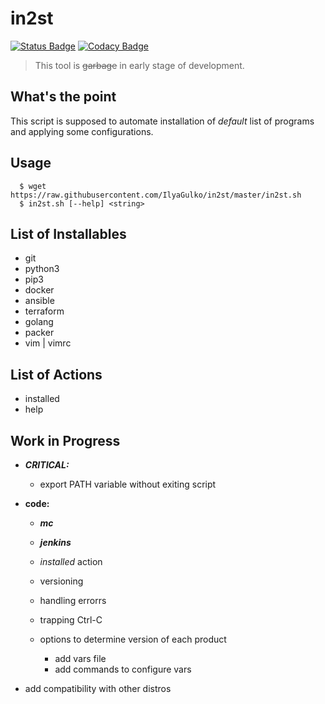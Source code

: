 # in2st

[![Status Badge](https://img.shields.io/badge/state-work%20in%20progress-yellowgreen.svg)](https://github.com/IlyaGulko/initial-install/#work-in-progress)
[![Codacy Badge](https://api.codacy.com/project/badge/Grade/584677dab7224d1caa35cbcd8e01745d)](https://www.codacy.com/app/IlyaGulko/in2st?utm_source=github.com&amp;utm_medium=referral&amp;utm_content=IlyaGulko/in2st&amp;utm_campaign=Badge_Grade)

>  This tool is ~~garbage~~ in early stage of development.

## What's the point

This script is supposed to automate installation of *default* list of programs and applying some configurations.

## Usage

      $ wget https://raw.githubusercontent.com/IlyaGulko/in2st/master/in2st.sh
      $ in2st.sh [--help] <string>

## List of Installables

* git
* python3 
* pip3
* docker
* ansible
* terraform
* golang
* packer
* vim | vimrc

## List of Actions

* installed
* help

## Work in Progress

* ***CRITICAL:***

  *  export PATH variable without exiting script  

* **code:**

  * ***mc***
  * ***jenkins***
  * *installed* action 
  * versioning
  * handling errorrs
  * trapping Ctrl-C
  * options to determine version of each product

    * add vars file
    * add commands to configure vars

* add compatibility with other distros
